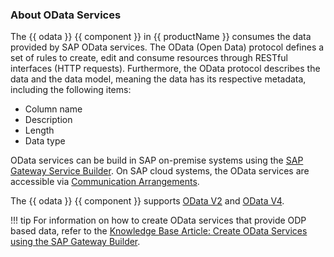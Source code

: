 
### About OData Services

The {{ odata }} {{ component }} in {{ productName }} consumes the data provided by SAP OData services.
The OData (Open Data) protocol defines a set of rules to create, edit and consume resources through RESTful interfaces (HTTP requests).
Furthermore, the OData protocol describes the data and the data model, meaning the data has its respective metadata, including the following items:
- Column name
- Description
- Length 
- Data type
<!--- OData can also be used to track changes (deltas), create and run procedures, and send asynchronous/batch requests. -->

OData services can be build in SAP on-premise systems using the [SAP Gateway Service Builder](https://help.sap.com/docs/SAP_NETWEAVER_AS_ABAP_751_IP/68bf513362174d54b58cddec28794093/cddd22512c312314e10000000a44176d.html).
On SAP cloud systems, the OData services are accessible via [Communication Arrangements](https://learning.sap.com/learning-journeys/implement-sap-s-4hana-cloud-public-edition-for-sourcing-and-procurement/setting-up-communication-management_a913171c-c96d-47a9-81ec-dc9ee8754320).

The {{ odata }} {{ component }} supports [OData V2](https://www.odata.org/documentation/odata-version-2-0/overview/) and [OData V4](https://www.odata.org/documentation/).

!!! tip
	For information on how to create OData services that provide ODP based data, refer to the [Knowledge Base Article: Create OData Services using the SAP Gateway Builder](../../knowledge-base/create-odata-services-using-the-sap-gateway-builder.md).
